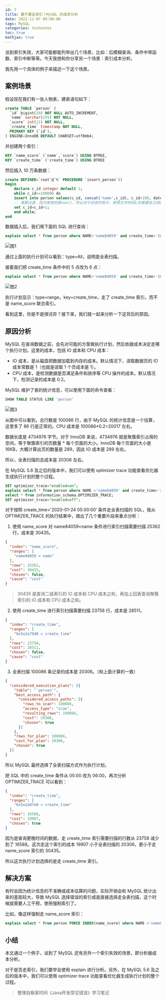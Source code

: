 ```yaml
---
id: 7
title: 要不要走索引？MySQL 的成本分析
date: 2022-11-07 09:00:00
tags: MySQL
categories: technotes
toc: true
mathjax: true
---
```


谈到索引失效，大家可能都能列举出几个场景，比如：后模糊查询、条件中带函数、索引中断等等。今天我想和你分享另一个场景：索引成本分析。

我先用一个具体的例子来描述一下这个场景。
<!-- more -->
## 案例场景

假设现在我们有一张人物表，建表语句如下：

```sql
create TABLE `person` (
  `id` bigint(20) NOT NULL AUTO_INCREMENT,
  `name` varchar(255) NOT NULL,
  `score` int(11) NOT NULL,
  `create_time` timestamp NOT NULL,
  PRIMARY KEY (`id`),
) ENGINE=InnoDB DEFAULT CHARSET=utf8mb4;

```

并创建两个索引：

```sql
KEY `name_score` (`name`,`score`) USING BTREE,
KEY `create_time` (`create_time`) USING BTREE
```

然后插入 10 万条数据：

```sql
create DEFINER=`root`@`%` PROCEDURE `insert_person`()
begin
    declare c_id integer default 1;
    while c_id<=100000 do
    insert into person values(c_id, concat('name',c_id), c_id+100, date_sub(NOW(), interval c_id second));
    -- 需要注意，因为使用的是now()，所以对于后续的例子，使用文中的SQL你需要自己调整条件，否则可能看不到文中的效果
    set c_id=c_id+1;
    end while;
end
```

数据插入后，我们用下面的 SQL 进行查询：

```sql
explain select * from person where NAME>'name84059' and create_time>'2020-01-24 05:00:00'
```

![图1](https://technotes.oss-cn-shenzhen.aliyuncs.com/2022/202211072137344.png)

通过上面的执行计划可以看到：type=All，说明是全表扫描。

接着我们把 create_time 条件中的 5 点改为 6 点：

```sql
explain select * from person where NAME>'name84059' and create_time>'2020-01-24 06:00:00'
```

![图2](https://technotes.oss-cn-shenzhen.aliyuncs.com/2022/202211072137741.png)

执行计划显示：type=range，key=create_time，走了 create_time 索引，而不是 name_score 联合索引。

看到这里，你是不是很诧异？接下来，我们就一起来分析一下这背后的原因。

## 原因分析

MySQL 在查询数据之前，会先对可能的方案做执行计划，然后依据成本决定走哪个执行计划。这里的成本，包括 IO 成本和 CPU 成本：

- IO 成本，是从磁盘把数据加载到内存的成本。默认情况下，读取数据页的 IO 成本常数是 1（也就是读取 1 个页成本是 1）。
- CPU 成本，是检测数据是否满足条件和排序等 CPU 操作的成本。默认情况下，检测记录的成本是 0.2。

MySQL 维护了表的统计信息，可以使用下面的命令查看：

```sql
SHOW TABLE STATUS LIKE 'person'
```

![图3](https://technotes.oss-cn-shenzhen.aliyuncs.com/2022/202211072138636.png)

从图中可以看到，总行数是 100086 行，由于 MySQL 的统计信息是一个估算，这里多了 86 行是正常的。CPU 成本是 100086*0.2=20017 左右。

数据长度是 4734976 字节。对于 InnoDB 来说，4734976 就是聚簇索引占用的空间，等于聚簇索引的页数量 * 每个页面的大小。InnoDB 每个页面的大小是 16KB，大概计算出页的数量是 289，因此 IO 成本是 289 左右。

所以，全表扫描的总成本是 20306 左右。

在 MySQL 5.6 及之后的版本中，我们可以使用 optimizer trace 功能查看优化器生成执行计划的整个过程。

```sql
SET optimizer_trace="enabled=on";
explain select * from person where NAME >'name84059' and create_time>'2020-01-24 05:00:00';
select * from information_schema.OPTIMIZER_TRACE;
SET optimizer_trace="enabled=off";
```

对于按照 create_time>'2020-01-24 05:00:00’ 条件走全表扫描的 SQL，我从 OPTIMIZER_TRACE 的执行结果中，摘出了几个重要片段来重点分析：

1. 使用 name_score 对 name84059<name 条件进行索引扫描需要扫描 25362 行，成本是 30435。

```json
{
  "index": "name_score",
  "ranges": [
    "name84059 < name"
  ],
  "rows": 25362,
  "cost": 30435,
  "chosen": false,
  "cause": "cost"
}
```

   > 30435 是查询二级索引的 IO 成本和 CPU 成本之和，再加上回表查询聚簇索引的 IO 成本和 CPU 成本之和。

2. 使用 create_time 进行索引扫描需要扫描 23758 行，成本是 28511。

```json
{
  "index": "create_time",
  "ranges": [
    "0x5e2a79d0 < create_time"
  ],
  "rows": 23758,
  "cost": 28511,
  "chosen": false,
  "cause": "cost"
}
```

3. 全表扫描 100086 条记录的成本是 20306。（和上面计算的一致）

```json
{
  "considered_execution_plans": [{
    "table": "`person`",
    "best_access_path": {
      "considered_access_paths": [{
        "rows_to_scan": 100086,
        "access_type": "scan",
        "resulting_rows": 100086,
        "cost": 20306,
        "chosen": true
      }]
    },
    "rows_for_plan": 100086,
    "cost_for_plan": 20306,
    "chosen": true
  }]
}
```

所以 MySQL 最终选择了全表扫描方式作为执行计划。

把 SQL 中的 create_time 条件从 05:00 改为 06:00，再次分析 OPTIMIZER_TRACE 可以看到：

```json
{
  "index": "create_time",
  "ranges": [
    "0x5e2a87e0 < create_time"
  ],
  "rows": 16588,
  "cost": 19907,
  "chosen": true
}
```

因为是查询更晚时间的数据，走 create_time 索引需要扫描的行数从 23758 减少到了 16588。这次走这个索引的成本 19907 小于全表扫描的 20306，更小于走 name_score 索引的 30435。

所以这次执行计划选择的是走 create_time 索引。

## 解决方案

有时会因为统计信息的不准确或成本估算的问题，实际开销会和 MySQL 统计出来的差距较大，导致 MySQL 选择错误的索引或是直接选择走全表扫描，这个时候就需要人工干预，使用强制索引了。

比如，像这样强制走 name_score 索引：

```sql
explain select * from person FORCE INDEX(name_score) where NAME >'name84059' and create_time>'2020-01-24 00:00:00'
```

## 小结

本文通过一个例子，谈到了 MySQL 还有另外一个索引失效的场景，即分析器成本分析。

对于是否走索引，我们要学会使用 explain 进行分析。另外，在 MySQL 5.6 及之后的版本中，我们可以使用 optimizer trace 功能查看优化器生成执行计划的整个过程。

> 整理自极客时间《Java开发常见错误》学习笔记
>